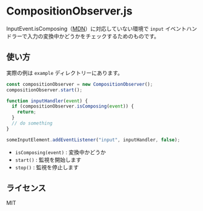 # CompositionObserver.js

InputEvent.isComposing（[MDN](https://developer.mozilla.org/en-US/docs/Web/API/InputEvent/isComposing)）に対応していない環境で `input` イベントハンドラーで入力の変換中かどうかをチェックするためのものです。  

## 使い方

実際の例は `example` ディレクトリーにあります。

```js
const compositionObserver = new CompositionObserver();
compositionObserver.start();

function inputHandler(event) {
  if (compositionObserver.isComposing(event)) {
    return;
  }
  // do something
}

someInputElement.addEventListener("input", inputHandler, false);
```

- `isComposing(event)` : 変換中かどうか
- `start()` : 監視を開始します
- `stop()` : 監視を停止します


## ライセンス

MIT
